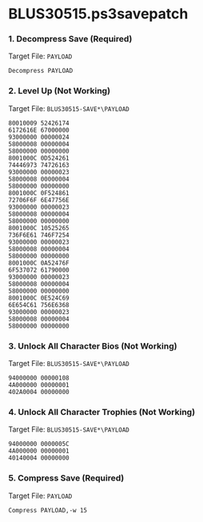 # BLUS30515.ps3savepatch

### 1. Decompress Save (Required)

Target File: `PAYLOAD`

```
Decompress PAYLOAD
```

### 2. Level Up (Not Working)

Target File: `BLUS30515-SAVE*\PAYLOAD`

```
80010009 52426174
6172616E 67000000
93000000 00000024
58000008 00000004
58000000 00000000
8001000C 0D524261
74446973 74726163
93000000 00000023
58000008 00000004
58000000 00000000
8001000C 0F524861
72706F6F 6E47756E
93000000 00000023
58000008 00000004
58000000 00000000
8001000C 10525265
736F6E61 746F7254
93000000 00000023
58000008 00000004
58000000 00000000
8001000C 0A52476F
6F537072 61790000
93000000 00000023
58000008 00000004
58000000 00000000
8001000C 0E524C69
6E654C61 756E6368
93000000 00000023
58000008 00000004
58000000 00000000
```

### 3. Unlock All Character Bios (Not Working)

Target File: `BLUS30515-SAVE*\PAYLOAD`

```
94000000 00000108
4A000000 00000001
402A0004 00000000
```

### 4. Unlock All Character Trophies (Not Working)

Target File: `BLUS30515-SAVE*\PAYLOAD`

```
94000000 0000005C
4A000000 00000001
40140004 00000000
```

### 5. Compress Save (Required)

Target File: `PAYLOAD`

```
Compress PAYLOAD,-w 15
```

